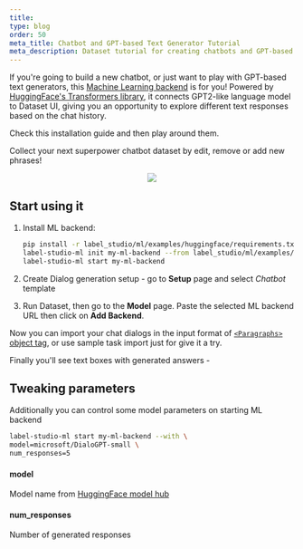```yaml
---
title:
type: blog
order: 50
meta_title: Chatbot and GPT-based Text Generator Tutorial
meta_description: Dataset tutorial for creating chatbots and GPT-based text generators with the HuggingFace Transformers Library.
---
```


If you're going to build a new chatbot, or just want to play with GPT-based text generators, this [Machine Learning backend](https://labelstud.io/guide/ml.html) is for you! Powered by [HuggingFace's Transformers library](https://github.com/huggingface/transformers), 
it connects GPT2-like language model to Dataset UI, giving you an opportunity to explore different text responses based on the chat history.


Check this installation guide and then play around them. 

Collect your next superpower chatbot dataset by edit, remove or add new phrases!


<div style="margin:auto; text-align:center; width:100%"><img src="/images/ml-backend-chatbot.png" style="opacity: 0.7"/></div>

## Start using it

1. Install ML backend:
    ```bash
    pip install -r label_studio/ml/examples/huggingface/requirements.txt
    label-studio-ml init my-ml-backend --from label_studio/ml/examples/huggingface/gpt.py
    label-studio-ml start my-ml-backend
    ```

2. Create Dialog generation setup - go to **Setup** page and select _Chatbot_ template

3. Run Dataset, then go to the **Model** page. Paste the selected ML backend URL then click on **Add Backend**.


Now you can import your chat dialogs in the input format of [`<Paragraphs>` object tag](/tags/paragraphs.html), or use sample task import just for give it a try.

Finally you'll see text boxes with generated answers - 

## Tweaking parameters

Additionally you can control some model parameters on starting ML backend

```bash
label-studio-ml start my-ml-backend --with \
model=microsoft/DialoGPT-small \
num_responses=5
```

#### model
Model name from [HuggingFace model hub](https://huggingface.co/models?filter=gpt2)

#### num_responses
Number of generated responses
